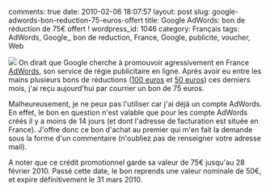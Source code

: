 comments: true
date: 2010-02-06 18:07:57
layout: post
slug: google-adwords-bon-reduction-75-euros-offert
title: Google AdWords: bon de réduction de 75€ offert !
wordpress_id: 1046
category: Français
tags: AdWords, Google,, bon de reduction, France, Google, publicite, voucher, Web

[![](http://kevin.deldycke.com/wp-content/uploads/2010/02/google-ad-words-75-euros-coupon-150x150.jpg)](http://kevin.deldycke.com/wp-content/uploads/2010/02/google-ad-words-75-euros-coupon.jpg) On dirait que Google cherche à promouvoir agressivement en France [AdWords](http://www.google.fr/AdWord), son service de régie publicitaire en ligne. Après avoir eu entre les mains plusieurs bons de réductions ([100 euros](http://twitter.com/kdeldycke/status/3169290268) et [50 euros](http://kevin.deldycke.com/2009/12/deux-bons-50-euros-offerts-google-adwords/)) ces derniers mois, j'ai reçu aujourd'hui par courrier un bon de 75 euros.

Malheureusement, je ne peux pas l'utiliser car j'ai déjà un compte AdWords. En effet, le bon en question n'est valable que pour les compte AdWords créés il y a moins de 14 jours (et dont l'adresse de facturation est située en France). J'offre donc ce bon d'achat au premier qui m'en fait la demande sous la forme d'un commentaire (n'oubliez pas de renseigner votre adresse mail).

A noter que ce crédit promotionnel garde sa valeur de 75€ jusqu'au 28 février 2010. Passé cette date, le bon reprends une valeur nominale de 50€, et expire définitivement le 31 mars 2010.
